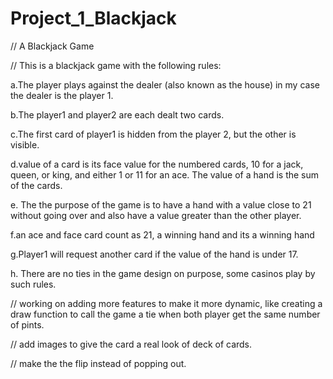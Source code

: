 # Project_1_Blackjack
// A Blackjack Game

// This is a blackjack game with the following rules:

a.The player plays against the dealer (also known as the house) in my case the dealer is the player 1.

b.The player1 and player2 are each dealt two cards.

c.The first card of player1  is hidden from the player 2, but the other is visible.

d.value of a card is its face value for the numbered cards, 10 for a jack, queen, or king, and either 1 or 11 for an ace. The value of a hand is the sum of the cards.

e. The the purpose of the game is to have a hand with a value close to 21 without going over and also have a value greater than the other player.

f.an ace and face card count as 21, a winning hand and its a winning hand

g.Player1 will request another card if the value of the hand is under 17.

h. There are no ties in the game design on purpose, some casinos play by such rules.

// working on adding more features to make it more dynamic, like creating a draw function to call the game a tie when both player get the same number of pints.

// add images to give the card a real look  of deck of cards.

// make the the flip instead of popping out.